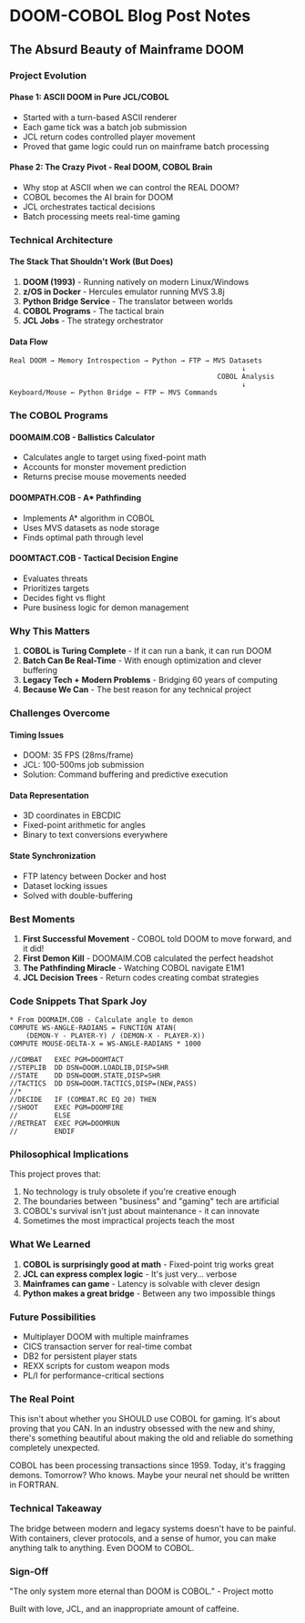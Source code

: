 # DOOM-COBOL Blog Post Notes

## The Absurd Beauty of Mainframe DOOM

### Project Evolution

#### Phase 1: ASCII DOOM in Pure JCL/COBOL
- Started with a turn-based ASCII renderer
- Each game tick was a batch job submission
- JCL return codes controlled player movement
- Proved that game logic could run on mainframe batch processing

#### Phase 2: The Crazy Pivot - Real DOOM, COBOL Brain
- Why stop at ASCII when we can control the REAL DOOM?
- COBOL becomes the AI brain for DOOM
- JCL orchestrates tactical decisions
- Batch processing meets real-time gaming

### Technical Architecture

#### The Stack That Shouldn't Work (But Does)
1. **DOOM (1993)** - Running natively on modern Linux/Windows
2. **z/OS in Docker** - Hercules emulator running MVS 3.8j
3. **Python Bridge Service** - The translator between worlds
4. **COBOL Programs** - The tactical brain
5. **JCL Jobs** - The strategy orchestrator

#### Data Flow
```
Real DOOM → Memory Introspection → Python → FTP → MVS Datasets
                                                         ↓
                                                   COBOL Analysis
                                                         ↓
Keyboard/Mouse ← Python Bridge ← FTP ← MVS Commands
```

### The COBOL Programs

#### DOOMAIM.COB - Ballistics Calculator
- Calculates angle to target using fixed-point math
- Accounts for monster movement prediction
- Returns precise mouse movements needed

#### DOOMPATH.COB - A* Pathfinding
- Implements A* algorithm in COBOL
- Uses MVS datasets as node storage
- Finds optimal path through level

#### DOOMTACT.COB - Tactical Decision Engine
- Evaluates threats
- Prioritizes targets
- Decides fight vs flight
- Pure business logic for demon management

### Why This Matters

1. **COBOL is Turing Complete** - If it can run a bank, it can run DOOM
2. **Batch Can Be Real-Time** - With enough optimization and clever buffering
3. **Legacy Tech + Modern Problems** - Bridging 60 years of computing
4. **Because We Can** - The best reason for any technical project

### Challenges Overcome

#### Timing Issues
- DOOM: 35 FPS (28ms/frame)
- JCL: 100-500ms job submission
- Solution: Command buffering and predictive execution

#### Data Representation
- 3D coordinates in EBCDIC
- Fixed-point arithmetic for angles
- Binary to text conversions everywhere

#### State Synchronization
- FTP latency between Docker and host
- Dataset locking issues
- Solved with double-buffering

### Best Moments

1. **First Successful Movement** - COBOL told DOOM to move forward, and it did!
2. **First Demon Kill** - DOOMAIM.COB calculated the perfect headshot
3. **The Pathfinding Miracle** - Watching COBOL navigate E1M1
4. **JCL Decision Trees** - Return codes creating combat strategies

### Code Snippets That Spark Joy

```cobol
* From DOOMAIM.COB - Calculate angle to demon
COMPUTE WS-ANGLE-RADIANS = FUNCTION ATAN(
    (DEMON-Y - PLAYER-Y) / (DEMON-X - PLAYER-X))
COMPUTE MOUSE-DELTA-X = WS-ANGLE-RADIANS * 1000
```

```jcl
//COMBAT   EXEC PGM=DOOMTACT
//STEPLIB  DD DSN=DOOM.LOADLIB,DISP=SHR
//STATE    DD DSN=DOOM.STATE,DISP=SHR
//TACTICS  DD DSN=DOOM.TACTICS,DISP=(NEW,PASS)
//*
//DECIDE   IF (COMBAT.RC EQ 20) THEN
//SHOOT    EXEC PGM=DOOMFIRE
//         ELSE
//RETREAT  EXEC PGM=DOOMRUN
//         ENDIF
```

### Philosophical Implications

This project proves that:
1. No technology is truly obsolete if you're creative enough
2. The boundaries between "business" and "gaming" tech are artificial
3. COBOL's survival isn't just about maintenance - it can innovate
4. Sometimes the most impractical projects teach the most

### What We Learned

1. **COBOL is surprisingly good at math** - Fixed-point trig works great
2. **JCL can express complex logic** - It's just very... verbose
3. **Mainframes can game** - Latency is solvable with clever design
4. **Python makes a great bridge** - Between any two impossible things

### Future Possibilities

- Multiplayer DOOM with multiple mainframes
- CICS transaction server for real-time combat
- DB2 for persistent player stats
- REXX scripts for custom weapon mods
- PL/I for performance-critical sections

### The Real Point

This isn't about whether you SHOULD use COBOL for gaming. It's about proving that you CAN. In an industry obsessed with the new and shiny, there's something beautiful about making the old and reliable do something completely unexpected.

COBOL has been processing transactions since 1959. Today, it's fragging demons. Tomorrow? Who knows. Maybe your neural net should be written in FORTRAN.

### Technical Takeaway

The bridge between modern and legacy systems doesn't have to be painful. With containers, clever protocols, and a sense of humor, you can make anything talk to anything. Even DOOM to COBOL.

### Sign-Off

"The only system more eternal than DOOM is COBOL." - Project motto

Built with love, JCL, and an inappropriate amount of caffeine.